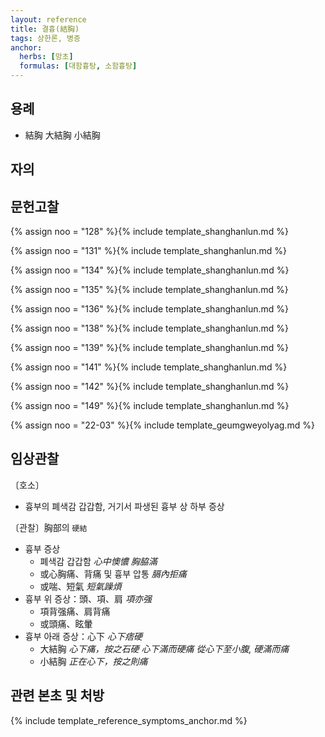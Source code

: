 ```yaml
---
layout: reference
title: 결흉(結胸)
tags: 상한론, 병증
anchor:
  herbs: [망초]
  formulas: [대함흉탕, 소함흉탕]
---
```



## 용례

* 結胸 大結胸 小結胸

## 자의




## 문헌고찰

{% assign noo = "128" %}{% include template_shanghanlun.md %}

{% assign noo = "131" %}{% include template_shanghanlun.md %}

{% assign noo = "134" %}{% include template_shanghanlun.md %}

{% assign noo = "135" %}{% include template_shanghanlun.md %}

{% assign noo = "136" %}{% include template_shanghanlun.md %}

{% assign noo = "138" %}{% include template_shanghanlun.md %}

{% assign noo = "139" %}{% include template_shanghanlun.md %}

{% assign noo = "141" %}{% include template_shanghanlun.md %}

{% assign noo = "142" %}{% include template_shanghanlun.md %}

{% assign noo = "149" %}{% include template_shanghanlun.md %}

{% assign noo = "22-03" %}{% include template_geumgweyolyag.md %}

## 임상관찰

〔호소〕
* 흉부의 폐색감 갑갑함, 거기서 파생된 흉부 상 하부 증상


〔관찰〕胸部의 `硬結`
* 흉부 증상
  - 폐색감 갑갑함 _心中懊憹_ _胸脇滿_
  - 或心胸痛、背痛 및 흉부 압통 _膈內拒痛_
  - 或喘、短氣 _短氣躁煩_
* 흉부 위 증상：頭、項、肩  _項亦强_
  - 項背强痛、肩背痛
  - 或頭痛、眩暈
* 흉부 아래 증상：心下 _心下痞硬_
  - 大結胸 _心下痛，按之石硬_ _心下滿而硬痛_ _從心下至小腹, 硬滿而痛_
  - 小結胸 _正在心下，按之則痛_


## 관련 본초 및 처방


{% include template_reference_symptoms_anchor.md %}

